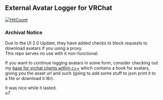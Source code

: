 ## External Avatar Logger for VRChat
[![HitCount](https://hits.dwyl.com/notunixian/ExternalLogger.svg?style=flat-square)](http://hits.dwyl.com/notunixian/ExternalLogger)


### Archival Notice
Due to the UI 2.0 Update, they have added checks to block requests to download avatars if you using a proxy.\
This repo serves no use with it non-functional.

If you want to continue logging avatars in some form, consider checking out my [base for vrchat clients within c++](https://github.com/notunixian/simple-base) which contains a hook for avatars, giving you the asset url and such (going to add some stuff to json print it to a file or download it l8r).

It was nice while it lasted.\
o7
